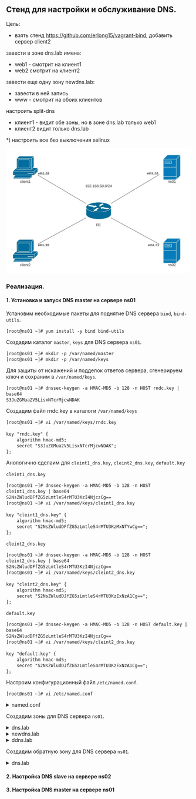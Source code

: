 ## Стенд для настройки и обслуживание DNS.

Цель:

- взять стенд https://github.com/erlong15/vagrant-bind, добавить сервер client2

завести в зоне dns.lab имена:
- web1 - смотрит на клиент1
- web2 смотрит на клиент2

завести еще одну зону newdns.lab:
- завести в ней запись
- www - смотрит на обоих клиентов

настроить split-dns
- клиент1 - видит обе зоны, но в зоне dns.lab только web1
- клиент2 видит только dns.lab

*) настроить все без выключения selinux

![](topology.jpeg)

### Реализация.

#### 1. Установка и запуск DNS master на сервере ns01
Установим необходимые пакеты для поднятие DNS сервера `bind`, `bind-utils`.
```
[root@ns01 ~]# yum install -y bind bind-utils
```

Создадим каталог `master`, `keys` для DNS сервера `ns01`.
```
[root@ns01 ~]# mkdir -p /var/named/master
[root@ns01 ~]# mkdir -p /var/named/keys
```

Для защиты от искажений и подделок ответов сервера, сгенерируем ключ и сохраним в `/var/named/keys`.
```
[root@ns01 ~]# dnssec-keygen -a HMAC-MD5 -b 128 -n HOST rndc.key | base64
S3JuZGMua2V5LisxNTcrMjcwNDAK
```
Создадим файл rndc.key в каталоги `/var/named/keys`
```
[root@ns01 ~]# vi /var/named/keys/rndc.key

key "rndc.key" {
    algorithm hmac-md5;
    secret "S3JuZGMua2V5LisxNTcrMjcwNDAK";
};
```

Анологично сделаим для `cleint1_dns.key`, `cleint2_dns.key`, `default.key`

`cleint1_dns.key`

```
[root@ns01 ~]# dnssec-keygen -a HMAC-MD5 -b 128 -n HOST cleint1_dns.key | base64
S2NsZWludDFfZG5zLmtleS4rMTU3KzI4NjczCg==
[root@ns01 ~]# vi /var/named/keys/cleint1_dns.key

key "cleint1_dns.key" {
    algorithm hmac-md5;
    secret "S2NsZWludDFfZG5zLmtleS4rMTU3KzMxNTYwCg==";
};
```

`cleint2_dns.key`

```
[root@ns01 ~]# dnssec-keygen -a HMAC-MD5 -b 128 -n HOST cleint2_dns.key | base64
S2NsZWludDFfZG5zLmtleS4rMTU3KzI4NjczCg==
[root@ns01 ~]# vi /var/named/keys/cleint2_dns.key

key "cleint2_dns.key" {
    algorithm hmac-md5;
    secret "S2NsZWludDJfZG5zLmtleS4rMTU3KzExNzA1Cg==";
};
```

`default.key`

```
[root@ns01 ~]# dnssec-keygen -a HMAC-MD5 -b 128 -n HOST default.key | base64
S2NsZWludDFfZG5zLmtleS4rMTU3KzI4NjczCg==
[root@ns01 ~]# vi /var/named/keys/cleint2_dns.key

key "default.key" {
    algorithm hmac-md5;
    secret "S2NsZWludDJfZG5zLmtleS4rMTU3KzExNzA1Cg==";
};
```

Настроим конфигурационный файл `/etc/named.conf`.
```
[root@ns01 ~]# vi /etc/named.conf
```

<details>
  <summary>named.conf</summary>

```
options {

    // network 
	listen-on port 53 { 192.168.50.10; };
	listen-on-v6 port 53 { ::1; };

    // data
	directory 	"/var/named";
	dump-file 	"/var/named/data/cache_dump.db";
	statistics-file "/var/named/data/named_stats.txt";
	memstatistics-file "/var/named/data/named_mem_stats.txt";

    // server
	recursion yes;
	allow-query     { 192.168.50.0/24; };
    allow-transfer { 192.168.50.11; };
    
    // dnssec
	dnssec-enable yes;
	dnssec-validation yes;

    // others
	bindkeys-file "/etc/named.iscdlv.key";
	managed-keys-directory "/var/named/dynamic";
	pid-file "/run/named/named.pid";
	session-keyfile "/run/named/session.key";
};

logging {
    channel default_debug {
        file "data/named.run";
        severity dynamic;
    };
};

// RNDC Control for client
key "rndc-key" {
    algorithm hmac-md5;
    secret "GrtiE9kz16GK+OKKU/qJvQ==";
};
controls {
    inet 192.168.50.10 allow { 192.168.50.15; } keys { "rndc-key"; }; 
};

acl "client1" {
    192.168.50.15/32; // client1
};

acl "client2" {
    192.168.50.20/32; // client2
};

// ZONE TRANSFER WITH TSIG
//include "/var/named/keys/named.zonetransfer.key"; 

key "zonetransfer.key" {
    algorithm hmac-md5;
    secret "GrtiE9kz16GK+OKKU/qJvQ==";
};
server 192.168.50.11 {
    keys { "zonetransfer.key"; };
};

view "client1" {
    match-clients { "client1"; };

    // root zone
    zone "." IN {
        type hint;
        file "named.ca";
    };

    // zones like localhost
    include "/etc/named.rfc1912.zones";

    // roots DNSKEY
    include "/etc/named.root.key";

    // dns.lab zone
    zone "dns.lab" {
        type master;
        file "master/named.client1-dns.lab";
        allow-transfer { key "zonetransfer.key"; };
    };

    // newdns.lab zone
    zone "newdns.lab" {
        type master;
        file "master/named.newdns.lab";
        allow-transfer { key "zonetransfer.key"; };
    };

    // dns.lab zone reverse
    zone "50.168.192.in-addr.arpa" {
        type master;
        file "master/named.client1-dns.lab.rev";
        allow-transfer { key "zonetransfer.key"; };
    };

    // ddns.lab zone
    zone "ddns.lab" {
        type master;
        file "dynamic/named.ddns.lab";
        allow-transfer { key "zonetransfer.key"; };
        allow-update { key "zonetransfer.key"; };
    };
};

view "client2" {
    match-clients { "client2"; };

    // root zone
    zone "." IN {
        type hint;
        file "named.ca";
    };

    // zones like localhost
    include "/etc/named.rfc1912.zones";

    // roots DNSKEY
    include "/etc/named.root.key";

    // dns.lab zone
    zone "dns.lab" {
        type master;
        file "master/named.client2-dns.lab";
        allow-transfer { key "zonetransfer.key"; };
    };

    // dns.lab zone reverse
    zone "50.168.192.in-addr.arpa" {
        type master;
        file "master/named.client2-dns.lab.rev";
        allow-transfer { key "zonetransfer.key"; };
    };
};

view "default" {
    match-clients { "any"; };

    // root zone
    zone "." IN {
        type hint;
        file "named.ca";
    };

    // zones like localhost
    include "/etc/named.rfc1912.zones";

    // roots DNSKEY
    include "/etc/named.root.key";

    // dns.lab zone
    zone "dns.lab" {
        type master;
        file "master/named.dns.lab";
        allow-transfer { key "zonetransfer.key"; };
    };

    // newdns.lab zone
    zone "newdns.lab" {
        type master;
        file "master/named.newdns.lab";
        allow-transfer { key "zonetransfer.key"; };
    };

    // dns.lab zone reverse
    zone "50.168.192.in-addr.arpa" {
        type master;
        file "master/named.dns.lab.rev";
        allow-transfer { key "zonetransfer.key"; };
    };

    // ddns.lab zone
    zone "ddns.lab" {
        type master;
        file "dynamic/named.ddns.lab";
        allow-transfer { key "zonetransfer.key"; };
        allow-update { key "zonetransfer.key"; };
    };
};
```
</details>


Создадим зоны для DNS сервера `ns01`.

<details>
  <summary>dns.lab</summary>

```
dns.lab
```
</details>


<details>
  <summary>newdns.lab</summary>

```

```
</details>


<details>
  <summary>ddns.lab</summary>

```

```
</details>


Создадим обратную зону для DNS сервера `ns01`.

<details>
  <summary>dns.lab</summary>

```

```
</details>

#### 2. Настройка DNS slave на сервере ns02



#### 3. Настройка DNS master на сервере ns01

